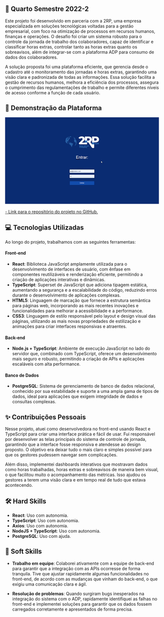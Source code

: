 ## 📝 Quarto Semestre 2022-2

Este projeto foi desenvolvido em parceria com a 2RP, uma empresa especializada em soluções tecnológicas voltadas para a gestão empresarial, com foco na otimização de processos em 
recursos humanos, finanças e operações. O desafio foi criar um sistema robusto para o controle da jornada de trabalho dos colaboradores, capaz de identificar e classificar horas extras, 
controlar tanto as horas extras quanto os sobreavisos, além de integrar-se com a plataforma ADP para consumo de dados dos colaboradores. 

A solução proposta foi uma plataforma eficiente, que gerencia desde o cadastro até o monitoramento das jornadas e horas extras, garantindo uma visão clara e padronizada de todas as 
informações. Essa solução facilita a gestão de recursos humanos, melhora a eficiência dos processos, assegura o cumprimento das regulamentações de trabalho e permite diferentes níveis de 
acesso conforme a função de cada usuário.

## 🚀 Demonstração da Plataforma

<p align="center">
  <img src="https://github.com/deborafaria01/TG-fatec/blob/main/Gifs/04-semestre.gif" style="width: 600px; height: auto;">
</p>

[- Link para o repositório do projeto no GitHub.](https://github.com/deborafaria01/2RP)

## 💻 Tecnologias Utilizadas
Ao longo do projeto, trabalhamos com as seguintes ferramentas:

#### Front-end
- **React**: Biblioteca JavaScript amplamente utilizada para o desenvolvimento de interfaces de usuário, com ênfase em componentes reutilizáveis e renderização eficiente, permitindo a 
criação de aplicações interativas e dinâmicas.
- **TypeScript**: Superset de JavaScript que adiciona tipagem estática, aumentando a segurança e a escalabilidade do código, reduzindo erros durante o desenvolvimento de aplicações 
complexas.
- **HTML5**: Linguagem de marcação que fornece a estrutura semântica para páginas web, incorporando as mais recentes inovações e funcionalidades para melhorar a acessibilidade e a 
performance.
- **CSS3**: Linguagem de estilo responsável pelo layout e design visual das páginas, utilizando as mais novas propriedades de estilização e animações para criar interfaces responsivas e 
atraentes.

#### Back-end
- **Node.js + TypeScript**: Ambiente de execução JavaScript no lado do servidor que, combinado com TypeScript, oferece um desenvolvimento mais seguro e robusto, permitindo a criação de 
APIs e aplicações escaláveis com alta performance.
  
#### Banco de Dados
- **PostgreSQL**: Sistema de gerenciamento de banco de dados relacional, conhecido por sua estabilidade e suporte a uma ampla gama de tipos de dados, ideal para aplicações que exigem 
integridade de dados e consultas complexas.

## ✨ Contribuições Pessoais

Nesse projeto, atuei como desenvolvedora no front-end usando React e TypeScript para criar uma interface prática e fácil de usar. Fui responsável por desenvolver as telas principais 
do sistema de controle de jornada, garantindo que a interface fosse responsiva e atendesse ao design proposto. O objetivo era deixar tudo o mais claro e simples possível para que os 
gestores pudessem navegar sem complicações.

Além disso, implementei dashboards interativos que mostravam dados como horas trabalhadas, horas extras e sobreavisos de maneira bem visual, o que facilitou muito o acompanhamento das 
métricas. Isso ajudou os gestores a terem uma visão clara e em tempo real de tudo que estava acontecendo.

## 🛠️ Hard Skills

- **React**: Uso com autonomia.
- **TypeScript**: Uso com autonomia.
- **Axios**: Uso com autonomia.
- **NodeJS + TypeScript**: Uso com autonomia.
- **PostgreSQL**: Uso com ajuda.

## 🌱 Soft Skills

- **Trabalho em equipe**: Colaborei ativamente com a equipe de back-end para garantir que a integração com as APIs ocorresse de forma tranquila. Tive que ajustar rapidamente algumas 
funcionalidades no front-end, de acordo com as mudanças que vinham do back-end, o que exigiu uma comunicação clara e ágil.

- **Resolução de problemas**: Quando surgiram bugs inesperados na integração do sistema com o ADP, rapidamente identifiquei as falhas no front-end e implementei soluções para garantir 
que os dados fossem carregados corretamente e apresentados de forma precisa.



